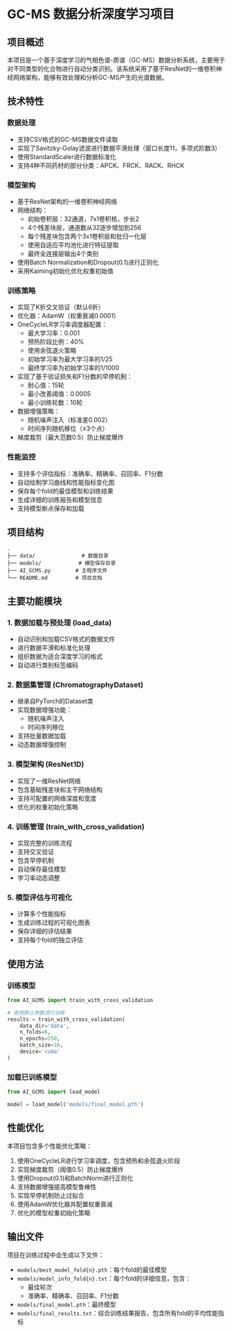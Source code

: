 # GC-MS 数据分析深度学习项目

## 项目概述

本项目是一个基于深度学习的气相色谱-质谱（GC-MS）数据分析系统，主要用于对不同类型的化合物进行自动分类识别。该系统采用了基于ResNet的一维卷积神经网络架构，能够有效处理和分析GC-MS产生的光谱数据。

## 技术特性

### 数据处理

- 支持CSV格式的GC-MS数据文件读取
- 实现了Savitzky-Golay滤波进行数据平滑处理（窗口长度11，多项式阶数3）
- 使用StandardScaler进行数据标准化
- 支持4种不同药材的部分分类：APCK、FRCK、RACK、RHCK

### 模型架构

- 基于ResNet架构的一维卷积神经网络
- 网络结构：
  - 初始卷积层：32通道，7x1卷积核，步长2
  - 4个残差块层，通道数从32逐步增加到256
  - 每个残差块包含两个3x1卷积层和批归一化层
  - 使用自适应平均池化进行特征提取
  - 最终全连接层输出4个类别
- 使用Batch Normalization和Dropout(0.1)进行正则化
- 采用Kaiming初始化优化权重初始值

### 训练策略

- 实现了K折交叉验证（默认6折）
- 优化器：AdamW（权重衰减0.0001）
- OneCycleLR学习率调度器配置：
  - 最大学习率：0.001
  - 预热阶段比例：40%
  - 使用余弦退火策略
  - 初始学习率为最大学习率的1/25
  - 最终学习率为初始学习率的1/1000
- 实现了基于验证损失和F1分数的早停机制：
  - 耐心值：15轮
  - 最小改善阈值：0.0005
  - 最小训练轮数：10轮
- 数据增强策略：
  - 随机噪声注入（标准差0.002）
  - 时间序列随机移位（±3个点）
- 梯度裁剪（最大范数0.5）防止梯度爆炸

### 性能监控

- 支持多个评估指标：准确率、精确率、召回率、F1分数
- 自动绘制学习曲线和性能指标变化图
- 保存每个fold的最佳模型和训练结果
- 生成详细的训练报告和模型信息
- 支持模型断点保存和加载

## 项目结构

```plaintext
.
├── data/               # 数据目录
├── models/            # 模型保存目录
├── AI_GCMS.py        # 主程序文件
└── README.md         # 项目文档
```

## 主要功能模块

### 1. 数据加载与预处理 (load_data)

- 自动识别和加载CSV格式的数据文件
- 进行数据平滑和标准化处理
- 组织数据为适合深度学习的格式
- 自动进行类别标签编码

### 2. 数据集管理 (ChromatographyDataset)

- 继承自PyTorch的Dataset类
- 实现数据增强功能：
  - 随机噪声注入
  - 时间序列移位
- 支持批量数据加载
- 动态数据增强控制

### 3. 模型架构 (ResNet1D)

- 实现了一维ResNet网络
- 包含基础残差块和主干网络结构
- 支持可配置的网络深度和宽度
- 优化的权重初始化策略

### 4. 训练管理 (train_with_cross_validation)

- 实现完整的训练流程
- 支持交叉验证
- 包含早停机制
- 自动保存最佳模型
- 学习率动态调整

### 5. 模型评估与可视化

- 计算多个性能指标
- 生成训练过程的可视化图表
- 保存详细的评估结果
- 支持每个fold的独立评估

## 使用方法

### 训练模型

```python
from AI_GCMS import train_with_cross_validation

# 使用默认参数进行训练
results = train_with_cross_validation(
    data_dir='data',
    n_folds=6,
    n_epochs=150,
    batch_size=16,
    device='cuda'
)
```

### 加载已训练模型

```python
from AI_GCMS import load_model

model = load_model('models/final_model.pth')
```

## 性能优化

本项目包含多个性能优化策略：

1. 使用OneCycleLR进行学习率调度，包含预热和余弦退火阶段
2. 实现梯度裁剪（阈值0.5）防止梯度爆炸
3. 使用Dropout(0.1)和BatchNorm进行正则化
4. 支持数据增强提高模型鲁棒性
5. 实现早停机制防止过拟合
6. 使用AdamW优化器并配置权重衰减
7. 优化的模型权重初始化策略

## 输出文件

项目在训练过程中会生成以下文件：

- `models/best_model_fold{n}.pth`：每个fold的最佳模型
- `models/model_info_fold{n}.txt`：每个fold的详细信息，包含：
  - 最佳轮次
  - 准确率、精确率、召回率、F1分数
- `models/final_model.pth`：最终模型
- `models/final_results.txt`：综合训练结果报告，包含所有fold的平均性能指标
